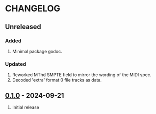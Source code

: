 # CHANGELOG

## Unreleased

### Added
1. Minimal package godoc.

### Updated
1. Reworked MThd SMPTE field to mirror the wording of the MIDI spec.
2. Decoded 'extra' format 0 file tracks as data.


## [0.1.0](https://github.com/wader/fq/releases/tag/v0.13.0) - 2024-09-21

1. Initial release



